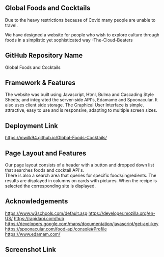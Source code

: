 ## Global Foods and Cocktails

Due to the heavy  restrictions  because of Covid many people are unable to
travel. 

We have designed a website for people who 
wish to explore culture through foods in a simplistic yet sophisticated way
-The-Cloud-Beaters
   
## GitHub Repository Name

Global Foods and Cocktails

## Framework & Features

The website was built using Javascript, Html, Bulma and Cascading Style Sheets; and 
integrated the server-side API's, Edamame and Spoonacular. It also uses client side storage.
The Graphical User Interface is simple, attractive, easy to use  and is responsive, 
adapting to multiple screen sizes.

## Deployment Link

https://mwilk94.github.io/Global-Foods-Cocktails/

## Page Layout and Features

Our page layout consists of a header with a button and dropped down list that searches foods and cocktail API's.  
There is also a search area that  queries for specific foods/ingredients. 
The results are displayed in columns on cards with pictures.  When the recipe is selected the corresponding site 
is displayed.


## Acknowledgements

https://www.w3schools.com/default.asp
https://developer.mozilla.org/en-US/
https://rapidapi.com/hub
https://developers.google.com/maps/documentation/javascript/get-api-key
https://spoonacular.com/food-api/console#Profile
https://www.edamam.com/


## Screenshot Link


